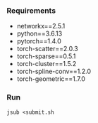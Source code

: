 ### Requirements
* networkx==2.5.1
* python==3.6.13
* pytorch==1.4.0
* torch-scatter==2.0.3
* torch-sparse==0.5.1
* torch-cluster==1.5.2
* torch-spline-conv==1.2.0
* torch-geometric==1.7.0
### Run
    jsub <submit.sh
